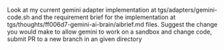 Look at my current gemini adapter implementation at tgs/adapters/gemini-code.sh and the requirement brief for the implementation at tgs/thoughts/ff006d7-gemini-ai-brain/aibrief.md files. 
Suggest the change you would make to allow gemini to work on a sandbox and change code, submit PR to a new branch in an given directory 
